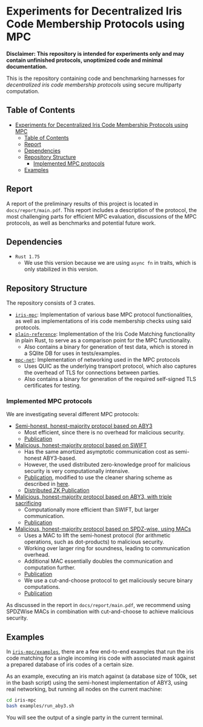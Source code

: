 # Experiments for Decentralized Iris Code Membership Protocols using MPC

**Disclaimer: This repository is intended for experiments only and may contain unfinished protocols, unoptimized code and minimal documentation.**

This is the repository containing code and benchmarking harnesses for _decentralized iris code membership protocols_ using secure multiparty computation.

## Table of Contents

- [Experiments for Decentralized Iris Code Membership Protocols using MPC](#experiments-for-decentralized-iris-code-membership-protocols-using-mpc)
  - [Table of Contents](#table-of-contents)
  - [Report](#report)
  - [Dependencies](#dependencies)
  - [Repository Structure](#repository-structure)
    - [Implemented MPC protocols](#implemented-mpc-protocols)
  - [Examples](#examples)

## Report

A report of the preliminary results of this project is located in ```docs/report/main.pdf```. This report includes a description of the protocol, the most challenging parts for efficient MPC evaluation, discussions of the MPC protocols, as well as benchmarks and potential future work.

## Dependencies

- `Rust 1.75`
  - We use this version because we are using `async fn` in traits, which is only stabilized in this version.

## Repository Structure

The repository consists of 3 crates.

- [`iris-mpc`](iris-mpc): Implementation of various base MPC protocol functionalities, as well as implementations of iris code membership checks using said protocols.
- [`plain-reference`](plain-reference): Implementation of the Iris Code Matching functionality in plain Rust, to serve as a comparison point for the MPC functionality.
  - Also contains a binary for generation of test data, which is stored in a SQlite DB for uses in tests/examples.
- [`mpc-net`](mpc-net): Implementation of networking used in the MPC protocols
  - Uses QUIC as the underlying transport protocol, which also captures the overhead of TLS for connections between parties.
  - Also contains a binary for generation of the required self-signed TLS certificates for testing.

### Implemented MPC protocols

We are investigating several different MPC protocols:

- [Semi-honest, honest-majority protocol based on ABY3](iris-mpc/src/aby3/)
  - Most efficient, since there is no overhead for malicious security.
  - [Publication](https://eprint.iacr.org/2018/403.pdf)
- [Malicious, honest-majority protocol based on SWIFT](iris-mpc/src/swift3/)
  - Has the same amortized asymptotic communication cost as semi-honest ABY3-based.
  - However, the used distributed zero-knowledge proof for malicious security is very computationally intensive.
  - [Publication](https://eprint.iacr.org/2020/592.pdf), modified to use the cleaner sharing scheme as described in [here](https://arxiv.org/pdf/2112.13338.pdf).
  - [Distributed ZK Publication](https://eprint.iacr.org/2019/1390.pdf)
- [Malicious, honest-majority protocol based on ABY3, with triple sacrificing](iris-mpc/src/aby3_mal/)
  - Computationally more efficient than SWIFT, but larger communication.
  - [Publication](https://eprint.iacr.org/2019/1298.pdf)
- [Malicious, honest-majority protocol based on SPDZ-wise, using MACs](iris-mpc/src/spdzwise)
  - Uses a MAC to lift the semi-honest protocol (for arithmetic operations, such as dot-products) to malicious security.
  - Working over larger ring for soundness, leading to communication overhead.
  - Additional MAC essentially doubles the communication and computation further.
  - [Publication](https://eprint.iacr.org/2020/1330.pdf)
  - We use a cut-and-choose protocol to get maliciously secure binary computations.
  - [Publication](https://www.ieee-security.org/TC/SP2017/papers/96.pdf)

As discussed in the report in ```docs/report/main.pdf```, we recommend using SPDZWise MACs in combination with cut-and-choose to achieve malicious security.

## Examples

In [`iris-mpc/examples`](iris-mpc/examples), there are a few end-to-end examples that run the iris code matching for a single incoming iris code with associated mask against a prepared database of iris codes of a certain size.

As an example, executing an iris match against (a database size of 100k, set in the bash script) using the semi-honest implementation of ABY3, using real networking, but running all nodes on the current machine:

```bash
cd iris-mpc
bash examples/run_aby3.sh
```

You will see the output of a single party in the current terminal.

